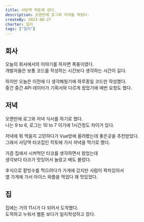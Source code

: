 ```yaml
---
title: 사당역 칵토에 갔다.
description: 오랜만에 로그와 저녁을 먹었다.
createBy: 2023-08-27
charter: 일지
tags: ["일지"]
---
```


## 회사

오늘의 회사에서의 이야기를 하자면 폭풍이였다.  
개발자들은 보통 코드를 작성하는 시간보다 생각하는 시간이 길다.

하지만 오늘은 이전에 다 생각해뒀기에 하루종일 코드만 작성했다.  
중간 중간 API 데이터가 기획서와 다르게 왔었기에 매번 요청도 했다.

## 저녁

오랜만에 로그와 저녁 식사를 하기로 했다.  
나는 9 to 6, 로그는 10 to 7 이기에 1시간정도 차이가 있다.

저녁에 뭐 먹을지 고민하다가 Vue방에 올려봤는데 좋은곳을 추천받았다.  
그래서 사당역 타코집인 칵토에 가서 저녁을 먹기로 했다.

가끔 집에서 시켜먹던 타코를 생각하면서 왔었는데  
생각보다 타코가 맛있어서 놀랐고 배도 불렀다.

후식으로 팥빙수를 먹으려다가 가게에 갔지만 사람이 꽉차있어서  
옆 가게에 가서 아이스 와플을 먹었다 꽤 맛있었다.

## 집

집에는 거의 11시가 다 되어서 도착했다.  
도착하고 누워서 웹툰 보다가 일지작성하고 잤다.
